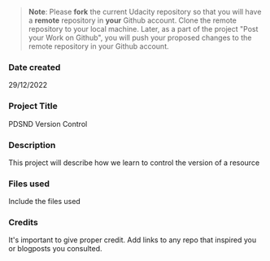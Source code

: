>**Note**: Please **fork** the current Udacity repository so that you will have a **remote** repository in **your** Github account. Clone the remote repository to your local machine. Later, as a part of the project "Post your Work on Github", you will push your proposed changes to the remote repository in your Github account.

### Date created
29/12/2022

### Project Title
PDSND Version Control

### Description
This project will describe how we learn to control the version of a resource

### Files used
Include the files used

### Credits
It's important to give proper credit. Add links to any repo that inspired you or blogposts you consulted.


